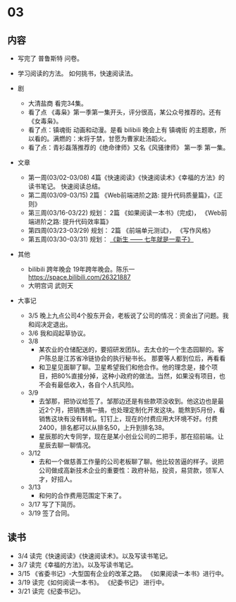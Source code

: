 # 03
## 内容
* 写完了 普鲁斯特 问卷。
* 学习阅读的方法。 如何挑书，快速阅读法。
* 剧
  * 大清盐商 看完34集。
  * 看了点 《毒枭》第一季第一集开头，评分很高，某公众号推荐的。还有《女毒枭》。
  * 看了点：镇魂街 动画和动漫。是看 bilibili 晚会上有 镇魂街 的主题歌，所以看的。满燃的：末将于禁，甘愿为曹家赴汤蹈火。
  * 看了点：青衫磊落推荐的《绝命律师》又名《风骚律师》 第一季 第一集。

* 文章
  * 第一周(03/02-03/08) 4篇《快速阅读》《快速阅读术》《幸福的方法》的读书笔记。 快速阅读总结。
  * 第二周(03/09-03/15) 2篇 《Web前端进阶之路: 提升代码质量篇》，《正则》
  * 第三周(03/16-03/22) 规划： 2篇 《如果阅读一本书》(完成)， 《Web前端进阶之路: 提升代码效率篇》
  * 第四周(03/23-03/29) 规划： 2篇 《前端单元测试》， 《写作风格》
  * 第五周(03/30-03/31) 规划： [《新生 —— 七年就是一辈子》](https://b.xinshengdaxue.com/index.html) 
* 其他
  * bilibili 跨年晚会 19年跨年晚会。陈乐一 https://space.bilibili.com/26321887
  * 大明宫词 武则天
* 大事记
  * 3/5 晚上九点公司4个股东开会，老板说了公司的情况：资金出了问题。我和阎决定退出。
  * 3/6 我和阎起草协议。
  * 3/8 
    * 某农业的仓储配送的，要招研发团队。去太仓的一个生态园聊的。客户陈总是江苏省冷链协会的执行秘书长。 那要等人都到位后，再看看
    * 和卫星见面聊了聊。卫星希望我们和他合作。他的理念是，接个项目，把80%直接分掉，这种小政府的做法。当然，如果没有项目，也不会有最低收入，各自个人抗风险。
  * 3/9
    * 去邹那，把协议给签了。邹那边还是有些款项没收到。他这边也是最近2个月，把销售搞一搞，也处理定制化开发这块。能熬到5月份，看销售这块有没有转机。钉钉上，现在的付费应用大环境不好。付费2400，排名都可以从排名50，上升到排名38。
    * 星辰那的大专同学，现在是某小创业公司的二把手，那在招前端。让星辰去聊一聊情况。
  * 3/12
    * 去和一个做慈善工作量的公司老板聊了聊。他比较苦逼的样子。说把公司做成高新技术企业的重要性：政府补贴，投资，易贷款，领军人才，好招人。
  * 3/13
    * 和何的合作费用范围定下来了。
  * 3/17 写了下简历。
  * 3/19 签了合同。

## 读书
* 3/4 读完《快速阅读》《快速阅读术》。以及写读书笔记。
* 3/7 读完《幸福的方法》。以及写读书笔记。
* 3/15 《省委书记》-大型国有企业的改革之路。 《如果阅读一本书》进行中。
* 3/19 读完《如何阅读一本书》。 《纪委书记》 进行中。
* 3/21 读完《纪委书记》。